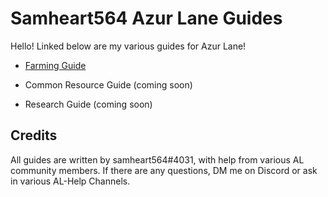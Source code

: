 # Samheart564 Azur Lane Guides

Hello! Linked below are my various guides for Azur Lane!

- [Farming Guide](/Farming%20Guide)

- Common Resource Guide (coming soon)

- Research Guide (coming soon)

## Credits
All guides are written by samheart564#4031, with help from various AL community members. If there are any questions, DM me on Discord or ask in various AL-Help Channels.
